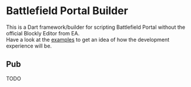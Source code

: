 # Battlefield Portal Builder

This is a Dart framework/builder for scripting Battlefield Portal without the official Blockly Editor from EA.  
Have a look at the [examples](example) to get an idea of how the development experience will be.

## Pub
TODO